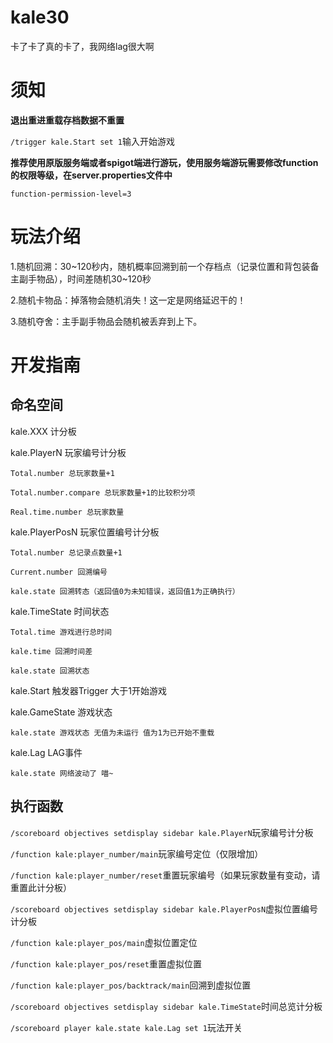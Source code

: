 # kale30
卡了卡了真的卡了，我网络lag很大啊






# 须知 

**退出重进重载存档数据不重置**

`/trigger kale.Start set 1`输入开始游戏

**推荐使用原版服务端或者spigot端进行游玩，使用服务端游玩需要修改function的权限等级，在server.properties文件中**

`function-permission-level=3`

# 玩法介绍

1.随机回溯：30~120秒内，随机概率回溯到前一个存档点（记录位置和背包装备主副手物品），时间差随机30~120秒

2.随机卡物品：掉落物会随机消失！这一定是网络延迟干的！

3.随机夺舍：主手副手物品会随机被丢弃到上下。


#  开发指南 

## 命名空间
kale.XXX 计分板

kale.PlayerN 玩家编号计分板

    Total.number 总玩家数量+1

    Total.number.compare 总玩家数量+1的比较积分项

    Real.time.number 总玩家数量

kale.PlayerPosN 玩家位置编号计分板

    Total.number 总记录点数量+1

    Current.number 回溯编号

    kale.state 回溯转态（返回值0为未知错误，返回值1为正确执行）

kale.TimeState 时间状态

    Total.time 游戏进行总时间

    kale.time 回溯时间差

    kale.state 回溯状态

kale.Start 触发器Trigger 大于1开始游戏

kale.GameState 游戏状态 

    kale.state 游戏状态 无值为未运行 值为1为已开始不重载

kale.Lag LAG事件

    kale.state 网络波动了 喵~


## 执行函数

`/scoreboard objectives setdisplay sidebar kale.PlayerN`玩家编号计分板

`/function kale:player_number/main`玩家编号定位（仅限增加）

`/function kale:player_number/reset`重置玩家编号（如果玩家数量有变动，请重置此计分板）

`/scoreboard objectives setdisplay sidebar kale.PlayerPosN`虚拟位置编号计分板

`/function kale:player_pos/main`虚拟位置定位

`/function kale:player_pos/reset`重置虚拟位置

`/function kale:player_pos/backtrack/main`回溯到虚拟位置

`/scoreboard objectives setdisplay sidebar kale.TimeState`时间总览计分板

`/scoreboard player kale.state kale.Lag set 1`玩法开关
